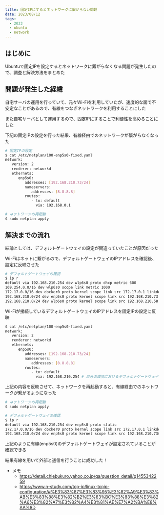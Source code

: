 ```yaml
---
title: 固定IPにするとネットワークに繋がらない問題
date: 2023/08/12
tags:
  - 2023
  - ubuntu
  - network
---
```


## はじめに

Ubuntuで固定IPを設定するとネットワークに繋がらなくなる問題が発生したので、調査と解決方法をまとめた

## 問題が発生した経緯

自宅サーバの運用を行っていて、元々Wi-Fiを利用していたが、速度的な面で不安定なことがあるので、有線をつなぎネットワークを利用することにした

また自宅サーバとして運用するので、固定IPにすることで利便性を高めることにした

下記の固定IPの設定を行った結果、有線経由でのネットワークが繋がらなくなった

```bash
# 固定IPの設定
$ cat /etc/netplan/100-enp5s0-fixed.yaml
network:
   version: 2
   renderer: networkd
   ethernets:
      enp5s0:
         addresses: [192.168.210.73/24]
         nameservers:
            addresses: [8.8.8.8]
         routes:
            - to: default
              via: 192.168.0.1

# ネットワークの再起動
$ sudo netplan apply
```

## 解決までの流れ

結論としては、デフォルトゲートウェイの設定が間違っていたことが原因だった

Wi-Fiはネットに繋がるので、デフォルトゲートウェイのIPアドレスを確認後、設定に反映させた

```bash
# デフォルトゲートウェイの確認
$ ip r 
default via 192.168.210.254 dev wlp6s0 proto dhcp metric 600
169.254.0.0/16 dev wlp6s0 scope link metric 1000
172.17.0.0/16 dev docker0 proto kernel scope link src 172.17.0.1 linkdown
192.168.210.0/24 dev enp5s0 proto kernel scope link src 192.168.210.73
192.168.210.0/24 dev wlp6s0 proto kernel scope link src 192.168.210.58 metric 600
```

Wi-Fiが接続しているデフォルトゲートウェイのIPアドレスを固定IPの設定に反映

```bash
$ cat /etc/netplan/100-enp5s0-fixed.yaml
network:
   version: 2
   renderer: networkd
   ethernets:
      enp5s0:
         addresses: [192.168.210.73/24]
         nameservers:
            addresses: [8.8.8.8]
         routes:
            - to: default
              via: 192.168.210.254 # 自分の環境におけるデフォルトゲートウェイのIPアドレス
```

上記の内容を反映させて、ネットワークを再起動すると、有線経由でのネットワークが繋がるようになった

```bash
# ネットワークの再起動
$ sudo netplan apply

# デフォルトゲートウェイの確認
$ ip r
default via 192.168.210.254 dev enp5s0 proto static
172.17.0.0/16 dev docker0 proto kernel scope link src 172.17.0.1 linkdown
192.168.210.0/24 dev enp5s0 proto kernel scope link src 192.168.210.73$ 
```

上記のように有線(enp5s0)のデフォルトゲートウェイが設定されていることが確認できる

結果有線を用いて外部と通信を行うことに成功した！

- メモ
  - https://detail.chiebukuro.yahoo.co.jp/qa/question_detail/q1455342259
  - https://www.n-study.com/tcp-ip/linux-tcpip-configuration/#%E3%83%87%E3%83%95%E3%82%A9%E3%83%AB%E3%83%88%E3%82%B2%E3%83%BC%E3%83%88%E3%82%A6%E3%82%A7%E3%82%A4%E3%81%AE%E7%A2%BA%E8%AA%8D
